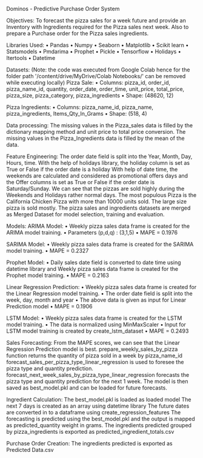 Dominos - Predictive Purchase Order System

Objectives:
To forecast the pizza sales for a week future and provide an Inventory with Ingredients required for the Pizza sales next week. 
Also to prepare a Purchase order for the Pizza sales ingredients.

Libraries Used:
•	Pandas
•	Numpy
•	Seaborn
•	Matplotlib
•	Scikit learn
•	Statsmodels
•	Pmdarima
•	Prophet
•	Pickle
•	Tensorflow
•	Holidays
•	Itertools
•	Datetime

Datasets: (Note: the code was executed from Google Colab hence for the folder path '/content/drive/MyDrive/Colab Notebooks/' can be removed while executing locally)
Pizza Sale:
•	Columns: 
pizza_id, order_id, pizza_name_id, quantity, order_date, order_time, unit_price, total_price, pizza_size, pizza_category, pizza_ingredients
•	Shape: 
(48620, 12)

Pizza Ingredients:
•	Columns:
pizza_name_id, pizza_name, pizza_ingredients, Items_Qty_In_Grams
•	Shape:
(518, 4)


Data processing:
	The missing values in the Pizza_sales data is filled by the dictionary mapping method and unit price to total price conversion.
	The missing values in the Pizza_Ingredients data is filled by the mean of the data.

Feature Engineering:
	The order date field is split into the Year, Month, Day, Hours, time.
	With the help of holidays library, the holiday column is set as True or False if the order date is a holiday
	With help of date time, the weekends are calculated and considered as promotional offers days and the Offer columns is set as True or False if the order date is Saturday/Sunday.
	We can see that the pizzas are sold highly during the Weekends and Holidays rather normal days.
	The most populous Pizza is the California Chicken Pizza with more than 10000 units sold.
	The large size pizza is sold mostly.
	The pizza sales and ingredients datasets are merged as Merged Dataset for model selection, training and evaluation.

Models:
	ARIMA Model:
•	Weekly pizza sales data frame is created for the ARIMA model training.
•	Parameters (p,d,q) : (3,1,5)
•	MAPE = 0.1976

SARIMA Model:
•	Weekly pizza sales data frame is created for the SARIMA model training.
•	MAPE = 0.2327

Prophet Model:
•	Daily sales date field is converted to date time using datetime library and Weekly pizza sales data frame is created for the Prophet model training.
•	MAPE = 0.2163

Linear Regression Prediction:
•	Weekly pizza sales data frame is created for the Linear Regression model training.
•	The order date field is split into the week, day, month and year
•	The above data is given as input for Linear Prediction model
•	MAPE = 0.1906

LSTM Model:
•	Weekly pizza sales data frame is created for the LSTM model training.
•	The data is normalized using MinMaxScaler
•	Input for LSTM model training is created by create_lstm_dataset
•	MAPE = 0.2493

Sales Forecasting:
	From the MAPE scores, we can see that the Linear Regression Prediction model is best.
	prepare_weekly_sales_by_pizza function returns the quantity of pizza sold in a week by pizza_name_id
	forecast_sales_per_pizza_type_linear_regression is used to foresee the pizza type and quantity prediction.
	forecast_next_week_sales_by_pizza_type_linear_regression forecasts the pizza type and quantity prediction for the next 1 week.
	The model is then saved as best_model.pkl  and can be loaded for future forecasts.

Ingredient Calculation:
	The best_model.pkl is loaded as loaded model
	The next 7 days is created as an array using datetime library
	The future dates are converted in to a dataframe using create_regression_features
	The forecasting is predicted using the best_model.pkl and the output is mapped as predicted_quantity weight in grams.
	The ingredients predicted grouped by pizza_ingredients is exported as predicted_ingredient_totals.csv 

Purchase Order Creation:
	The ingredients predicted is exported as Predicted Data.csv 
